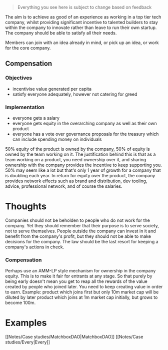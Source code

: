 > Everything you see here is subject to change based on feedback

The aim is to achieve as good of an experience as working in a top tier tech company, whilst providing significant incentive to talented builders to stay within the company to innovate rather than leave to run their own startup. The company should be able to satisfy all their needs.

Members can join with an idea already in mind, or pick up an idea, or work for the core company.

## Compensation
### Objectives
- incentivise value generated per capita
- satisfy everyone adequately, however not catering for greed
### Implementation
- everyone gets a salary
- everyone gets equity in the overarching company as well as their own product
- everyone has a vote over governance proposals for the treasury which can include spending money on individuals

50% equity of the product is owned by the company, 50% of equity is owned by the team working on it. The justification behind this is that as a team working on a product, you need ownership over it, and sharing ownership with the company provides the incentive to keep supporting you. 50% may seem like a lot but that's only 1 year of growth for a company that is doubling each year. In return for equity over the product, the company provides network effects such as brand and distribution, dev tooling, advice, professional network, and of course the salaries.

# Thoughts
Companies should not be beholden to people who do not work for the company. Yet they should remember that their purpose is to serve society, not to serve themselves. People outside the company can invest in it and benefit from the company's profit, but they should not be able to make decisions for the company. The law should be the last resort for keeping a company's actions in check.

### Compensation
Perhaps use an AMM-LP style mechanism for ownership in the company equity. This is to make it fair for entrants at any stage. So that purely by being early doesn't mean you get to reap all the rewards of the value created by people who joined later. You need to keep creating value in order to earn. Example: product which joins first but only 10m market cap will be diluted by later product which joins at 1m market cap initially, but grows to become 100m.

# Examples
[[Notes/Case studies/MatchboxDAO\|MatchboxDAO]]
[[Notes/Case studies/Every\|Every]]